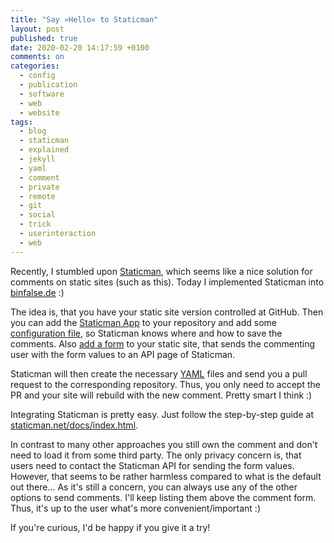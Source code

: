 ```yaml
---
title: "Say »Hello« to Staticman"
layout: post
published: true
date: 2020-02-20 14:17:59 +0100
comments: on
categories:
  - config
  - publication
  - software
  - web
  - website
tags:
  - blog
  - staticman
  - explained
  - jekyll
  - yaml
  - comment
  - private
  - remote
  - git
  - social
  - trick
  - userinteraction
  - web
---
```



Recently, I stumbled upon [Staticman](https://staticman.net/), which seems like a nice solution for comments on static sites (such as this).
Today I implemented Staticman into [binfalse.de](https://binfalse.de/) :)


The idea is, that you have your static site version controlled at GitHub.
Then you can add the [Staticman App](https://github.com/apps/staticman-net) to your repository and add some [configuration file](https://staticman.net/docs/configuration), so Staticman knows where and how to save the comments.
Also [add a form](https://github.com/binfalse/binfalse.de/blob/40b25231f66e3838953e026f85979c6d69d4e375/_includes/comments.html#L58) to your static site, that sends the commenting user with the form values to an API page of Staticman.

Staticman will then create the necessary [YAML](https://en.wikipedia.org/wiki/YAML) files and send you a pull request to the corresponding repository.
Thus, you only need to accept the PR and your site will rebuild with the new comment.
Pretty smart I think :)


Integrating Staticman is pretty easy.
Just follow the step-by-step guide at [staticman.net/docs/index.html](https://staticman.net/docs/index.html).


In contrast to many other approaches you still own the comment and don't need to load it from some third party.
The only privacy concern is, that users need to contact the Staticman API for sending the form values.
However, that seems to be rather harmless compared to what is the default out there...
As it's still a concern, you can always use any of the other options to send comments.
I'll keep listing them above the comment form.
Thus, it's up to the user what's more convenient/important :)

If you're curious, I'd be happy if you give it a try!





